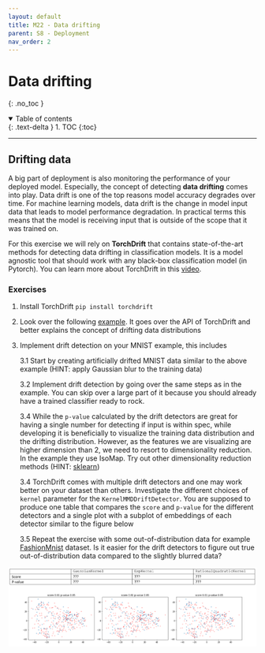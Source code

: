 ```yaml
---
layout: default
title: M22 - Data drifting
parent: S8 - Deployment
nav_order: 2
---
```


# Data drifting
{: .no_toc }

<details open markdown="block">
  <summary>
    Table of contents
  </summary>
  {: .text-delta }
1. TOC
{:toc}
</details>

---


## Drifting data

A big part of deployment is also monitoring the performance of your deployed model. Especially, the concept of
detecting **data drifting** comes into play. Data drift is one of the top reasons model accuracy degrades over time. 
For machine learning models, data drift is the change in model input data that leads to model performance degradation. 
In practical terms this means that the model is receiving input that is outside of the scope that it was trained on. 

For this exercise we will rely on **TorchDrift** that contains state-of-the-art methods for detecting data
drifting in classification models. It is a model agnostic tool that should work with any black-box classification
model (in Pytorch). You can learn more about TorchDrift in this [video](https://www.youtube.com/watch?v=rV5BhoKILoE&t=1s).

### Exercises

1. Install TorchDrift `pip install torchdrift`

2. Look over the following [example](https://torchdrift.org/notebooks/drift_detection_on_images.html). It goes
   over the API of TorchDrift and better explains the concept of drifting data distributions
   
3. Implement drift detection on your MNIST example, this includes

    3.1 Start by creating artificially drifted MNIST data similar to the above example (HINT: apply Gaussian
        blur to the training data)
        
    3.2 Implement drift detection by going over the same steps as in the example. You can skip over a large
        part of it because you should already have a trained classifier ready to rock.
    
    3.4 While the `p-value` calculated by the drift detectors are great for having a single number for detecting
        if input is within spec, while developing it is beneficially to visualize the training data distribution
        and the drifting distribution. However, as the features we are visualizing are higher dimension than
        2, we need to resort to dimensionality reduction. In the example they use IsoMap. Try out other
        dimensionality reduction methods (HINT: [sklearn](https://scikit-learn.org/stable/modules/manifold.html))
    
    3.4 TorchDrift comes with multiple drift detectors and one may work better on your dataset than others. 
        Investigate the different choices of `kernel` parameter for the `KernelMMDDriftDetector`. You are
        supposed to produce one table that compares the `score` and `p-value` for the different detectors and a single
        plot with a subplot of embeddings of each detector similar to the figure below
    
    3.5 Repeat the exercise with some out-of-distribution data for example 
        [FashionMnist](https://github.com/zalandoresearch/fashion-mnist) dataset. Is it easier for the
        drift detectors to figure out true out-of-distribution data compared to the slightly blurred data?

![exercise](../figures/drifting_ex.PNG)